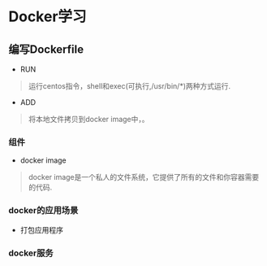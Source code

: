 # Docker学习

## 编写Dockerfile
- RUN     
> 运行centos指令，shell和exec(可执行,/usr/bin/\*)两种方式运行.

- ADD
> 将本地文件拷贝到docker image中，。


### 组件
- docker image    
> docker image是一个私人的文件系统，它提供了所有的文件和你容器需要的代码.

### docker的应用场景
- 打包应用程序

### docker服务